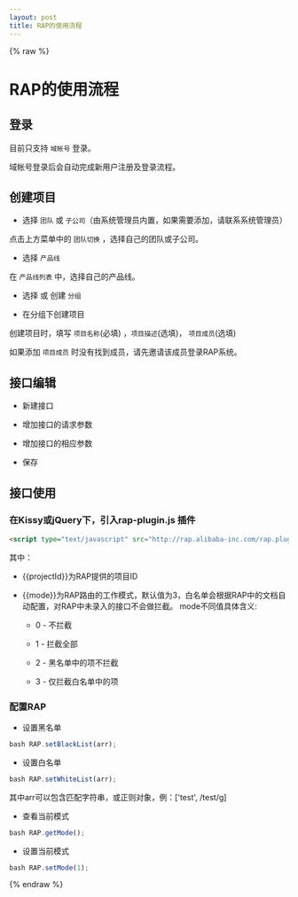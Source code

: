 ```yaml
---
layout: post
title: RAP的使用流程
---
```


{% raw %}

# RAP的使用流程

## 登录

目前只支持 `域帐号` 登录。

域帐号登录后会自动完成新用户注册及登录流程。

## 创建项目

- 选择 `团队` 或 `子公司`（由系统管理员内置，如果需要添加，请联系系统管理员）

点击上方菜单中的 `团队切换` ，选择自己的团队或子公司。

- 选择 `产品线` 

在 `产品线列表` 中，选择自己的产品线。

- 选择 或 创建 `分组`

- 在分组下创建项目

创建项目时，填写 `项目名称`(必填) ，`项目描述`(选填)， `项目成员`(选填)

如果添加 `项目成员` 时没有找到成员，请先邀请该成员登录RAP系统。

## 接口编辑

- 新建接口

- 增加接口的请求参数

- 增加接口的相应参数

- 保存

## 接口使用

### 在Kissy或jQuery下，引入rap-plugin.js 插件

```html
<script type="text/javascript" src="http://rap.alibaba-inc.com/rap.plugin.js?projectId={{projectId}}&mode={{mode}}"></script>
```

其中：

- {{projectId}}为RAP提供的项目ID

- {{mode}}为RAP路由的工作模式，默认值为3，白名单会根据RAP中的文档自动配置，对RAP中未录入的接口不会做拦截。
mode不同值具体含义: 
    
    - 0 - 不拦截 

    - 1 - 拦截全部 

    - 2 - 黑名单中的项不拦截 

    - 3 - 仅拦截白名单中的项

### 配置RAP

- 设置黑名单

```js
bash RAP.setBlackList(arr);
```

- 设置白名单

```js
bash RAP.setWhiteList(arr);
```

其中arr可以包含匹配字符串，或正则对象，例：['test', /test/g]

- 查看当前模式

```js
bash RAP.getMode();
```

- 设置当前模式

```js
bash RAP.setMode(1);
```

{% endraw %}
